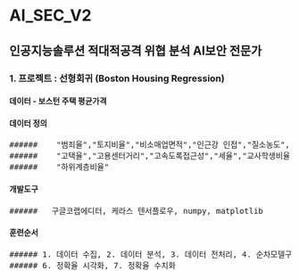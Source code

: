 # AI_SEC_V2
## 인공지능솔루션 적대적공격 위협 분석 AI보안 전문가
### 1. 프로젝트 : 선형회귀  (Boston Housing Regression)
####    데이터 - 보스턴 주택 평균가격  
####    데이터 정의
<pre>
######    "범죄율","토지비율","비소매업면적","인근강 인접","질소농도","평균방수",  
######    "고택율","고용센터거리","고속도록접근성","세율","교사학생비율","흑인비율",  
######    "하위계층비율"  
</pre>
####   개발도구    
<pre>
######   구글코랩에디터, 케라스 텐서플로우, numpy, matplotlib
</pre>
#### 훈련순서
<pre>
###### 1. 데이터 수집, 2. 데이터 분석, 3. 데이터 전처리, 4. 순차모델구성, 5. 훈련결과시각화,   
###### 6. 정확율 시각화, 7. 정확율 수치화
</pre>
   
